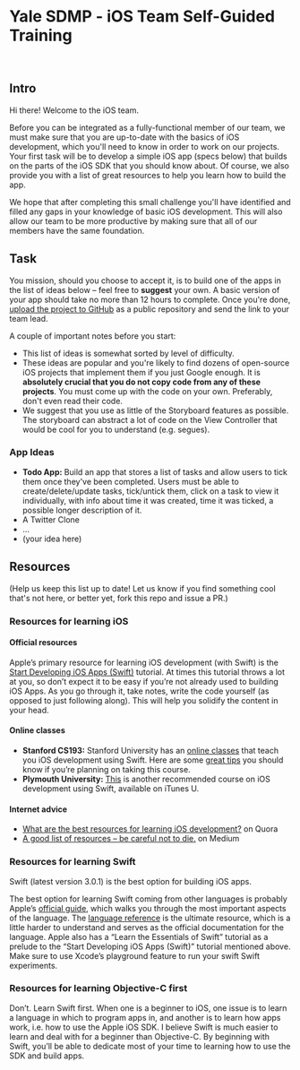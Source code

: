
# Yale SDMP - iOS Team Self-Guided Training
​
## Intro

Hi there! Welcome to the iOS team.

Before you can be integrated as a fully-functional member of our team, we must make sure that you are up-to-date with the basics of iOS development, which you'll need to know in order to work on our projects. Your first task will be to develop a simple iOS app (specs below) that builds on the parts of the iOS SDK that you should know about. Of course, we also provide you with a list of great resources to help you learn how to build the app.

We hope that after completing this small challenge you'll have identified and filled any gaps in your knowledge of basic iOS development. This will also allow our team to be more productive by making sure that all of our members have the same foundation.


## Task

You mission, should you choose to accept it, is to build one of the apps in the list of ideas below – feel free to **suggest** your own. A basic version of your app should take no more than 12 hours to complete. Once you're done, [upload the project to GitHub](https://guides.github.com/introduction/getting-your-project-on-github/) as a public repository and send the link to your team lead.

A couple of important notes before you start:

- This list of ideas is somewhat sorted by level of difficulty.
- These ideas are popular and you're likely to find dozens of open-source iOS projects that implement them if you just Google enough. It is **absolutely crucial that you do not copy code from any of these projects**. You must come up with the code on your own. Preferably, don't even read their code.
- We suggest that you use as little of the Storyboard features as possible. The storyboard can abstract a lot of code on the View Controller that would be cool for you to understand (e.g. segues).

### App Ideas

- **Todo App:** Build an app that stores a list of tasks and allow users to tick them once they've been completed. Users must be able to create/delete/update tasks, tick/untick them, click on a task to view it individually, with info about time it was created, time it was ticked, a possible longer description of it.
- A Twitter Clone
- ...
- (your idea here)

## Resources

(Help us keep this list up to date! Let us know if you find something cool that's not here, or better yet, fork this repo and issue a PR.)

### Resources for learning iOS

#### Official resources

Apple’s primary resource for learning iOS development (with Swift) is the [Start Developing iOS Apps (Swift)](https://developer.apple.com/library/content/referencelibrary/GettingStarted/DevelopiOSAppsSwift/) tutorial. At times this tutorial throws a lot at you, so don’t expect it to be easy if you’re not already used to building iOS Apps. As you go through it, take notes, write the code yourself (as opposed to just following along). This will help you solidify the content in your head.

#### Online classes

- **Stanford CS193:** Stanford University has an [online classes](https://itunes.apple.com/us/course/developing-ios-9-apps-swift/id1104579961) that teach you iOS development using Swift. Here are some [great tips](http://qr.ae/THkaGt) you should know if you’re planning on taking this course.
- **Plymouth University:** [This](https://itunes.apple.com/us/course/ios-development-in-swift/id950659946) is another recommended course on iOS development using Swift, available on iTunes U.

#### Internet advice
- [What are the best resources for learning iOS development?](https://www.quora.com/What-are-the-best-resources-for-learning-iOS-development) on Quora
- [A good list of resources – be careful not to die.](http://bit.ly/2i6l4SV) on Medium

### Resources for learning Swift

Swift (latest version 3.0.1) is the best option for building iOS apps.

The best option for learning Swift coming from other languages is probably Apple’s [official guide](https://developer.apple.com/library/content/documentation/Swift/Conceptual/Swift_Programming_Language/TheBasics.html#//apple_ref/doc/uid/TP40014097-CH5-ID309), which walks you through the most important aspects of the language. The [language reference](https://developer.apple.com/library/content/documentation/Swift/Conceptual/Swift_Programming_Language/AboutTheLanguageReference.html#//apple_ref/doc/uid/TP40014097-CH29-ID345) is the ultimate resource, which is a little harder to understand and serves as the official documentation for the language. Apple also has a “Learn the Essentials of Swift” tutorial as a prelude to the “Start Developing iOS Apps (Swift)” tutorial mentioned above. Make sure to use Xcode’s playground feature to run your swift Swift experiments.

### Resources for learning Objective-C first

Don’t. Learn Swift first. When one is a beginner to iOS, one issue is to learn a language in which to program apps in, and another is to learn how apps work, i.e. how to use the Apple iOS SDK. I believe Swift is much easier to learn and deal with for a beginner than Objective-C. By beginning with Swift, you’ll be able to dedicate most of your time to learning how to use the SDK and build apps.
